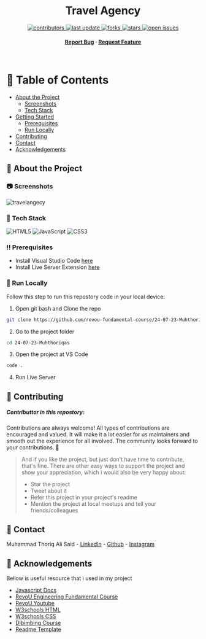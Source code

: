 <div align="center">

  <h1>Travel Agency</h1>
  
<!-- Badges -->
<p>
  <a href="https://github.com/revou-fundamental-course/24-07-23-Muhthoriqas/graphs/contributors">
    <img src="https://img.shields.io/github/contributors/revou-fundamental-course/24-07-23-Muhthoriqas" alt="contributors" />
  </a>
  <a href="">
    <img src="https://img.shields.io/github/last-commit/revou-fundamental-course/24-07-23-Muhthoriqas" alt="last update" />
  </a>
  <a href="https://github.com/revou-fundamental-course/24-07-23-Muhthoriqas/network/members">
    <img src="https://img.shields.io/github/forks/revou-fundamental-course/24-07-23-Muhthoriqas" alt="forks" />
  </a>
  <a href="https://github.com/revou-fundamental-course/24-07-23-Muhthoriqas/stargazers">
    <img src="https://img.shields.io/github/stars/revou-fundamental-course/24-07-23-Muhthoriqas" alt="stars" />
  </a>
  <a href="https://github.com/revou-fundamental-course/24-07-23-Muhthoriqas/issues/">
    <img src="https://img.shields.io/github/issues/revou-fundamental-course/24-07-23-Muhthoriqas" alt="open issues" />
  </a>
</p>
   
<h4>
    <a href="https://github.com/revou-fundamental-course/24-07-23-Muhthoriqas/issues">Report Bug</a>
  <span> · </span>
    <a href="https://github.com/revou-fundamental-course/24-07-23-Muhthoriqas/issues/">Request Feature</a>
  </h4>
</div>

<br />

<!-- Table of Contents -->
# :notebook_with_decorative_cover: Table of Contents

- [About the Project](#star2-about-the-project)
  * [Screenshots](#camera-screenshots)
  * [Tech Stack](#space_invader-tech-stack)
- [Getting Started](#toolbox-getting-started)
  * [Prerequisites](#bangbang-prerequisites)
  * [Run Locally](#running-run-locally)
- [Contributing](#wave-contributing)
- [Contact](#handshake-contact)
- [Acknowledgements](#gem-acknowledgements)

  

<!-- About the Project -->
## :star2: About the Project

<!-- Screenshots -->
### :camera: Screenshots
![travelangecy](https://github.com/revou-fundamental-course/24-07-23-Muhthoriqas/assets/72277295/cbb7f14a-19ae-49af-93a0-251269b99b0d)

<!-- TechStack -->
### :space_invader: Tech Stack
![HTML5](https://img.shields.io/badge/html5-%23E34F26.svg?style=for-the-badge&logo=html5&logoColor=white)
![JavaScript](https://img.shields.io/badge/javascript-%23323330.svg?style=for-the-badge&logo=javascript&logoColor=%23F7DF1E)
![CSS3](https://img.shields.io/badge/css3-%231572B6.svg?style=for-the-badge&logo=css3&logoColor=white)

<!-- Prerequisites -->
### :bangbang: Prerequisites

* Install Visual Studio Code [here](https://code.visualstudio.com/)
* Install Live Server Extension [here](https://marketplace.visualstudio.com/items?itemName=ritwickdey.LiveServer)

<!-- Installation -->
### :running: Run Locally 

Follow this step to run this repostory code in your local device:
  1. Open git bash and Clone the repo
   ```sh
   git clone https://github.com/revou-fundamental-course/24-07-23-Muhthoriqas.git
   ```
  2. Go to the project folder 
  ``` sh
  cd 24-07-23-Muhthoriqas
  ``` 
3. Open the project at VS Code 
  ``` sh
  code . 
  ``` 
4. Run Live Server

<!-- Contributing -->
## :wave: Contributing

<h5>Contributtor in this repostory:</h5>
  
Contributions are always welcome!
All types of contributions are encouraged and valued. It will make it a lot easier for us maintainers and smooth out the experience for all involved. The community looks forward to your contributions. 🎉

> And if you like the project, but just don't have time to contribute, that's fine. There are other easy ways to support the project and show your appreciation, which i would also be very happy about:
> - Star the project
> - Tweet about it
> - Refer this project in your project's readme
> - Mention the project at local meetups and tell your friends/colleagues

<!-- Contact -->
## :handshake: Contact

Muhammad Thoriq Ali Said - [LinkedIn](https://www.linkedin.com/in/thoriqas/) - [Github](https://github.com/Muhthoriqas) - [Instagram](https://www.instagram.com/mthoriq_as/)

<!-- Acknowledgments -->
## :gem: Acknowledgements

  Bellow is useful resource that i used in my project

 
 - [Javascript Docs](https://developer.mozilla.org/en-US/docs/Web/JavaScript)
 - [RevoU Engineering Fundamental Course](https://revou.co/fundamental-course-software-engineering)
 - [RevoU Youtube](https://www.youtube.com/@revoudotco)
 - [W3schools HTML](https://www.w3schools.com/html/)
 - [W3schools CSS](https://www.w3schools.com/css/)
 - [Dibimbing Course](https://dibimbing.id/layanan/kelas-online)
 - [Readme Template](https://github.com/Louis3797/awesome-readme-template)

